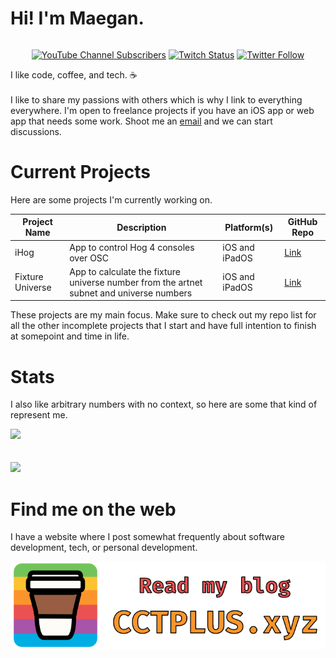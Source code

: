 # Hi! I'm Maegan.
<div style="display:flex;justify-content:center;">

[![YouTube Channel Subscribers](https://img.shields.io/youtube/channel/subscribers/UC6na4Lq0ozPBjHD1X42szEQ?logo=youtube&style=for-the-badge)](https://www.youtube.com/channel/UC6na4Lq0ozPBjHD1X42szEQ) [![Twitch Status](https://img.shields.io/twitch/status/maeganwilson_?logo=twitch&style=for-the-badge)](https://twitch.tv/maeganwilson_) [![Twitter Follow](https://img.shields.io/twitter/follow/maeganwilson_?logo=twitter&style=for-the-badge)](https://twitter.com/maeganwilson_)

</div>
I like code, coffee, and tech. ☕
<br/><br/>
I like to share my passions with others which is why I link to everything everywhere. I'm open to freelance projects if you have an iOS app or web app that needs some work. Shoot me an <a href = "mailto: freelance@cctplus.xyz">email</a> and we can start discussions.

# Current Projects

Here are some projects I'm currently working on.

| Project Name | Description | Platform(s) | GitHub Repo |
| --- | --- | --- | --- |
| iHog | App to control Hog 4 consoles over OSC | iOS and iPadOS | [Link](https://github.com/maeganwilson/iHog4)|
| Fixture Universe | App to calculate the fixture universe number from the artnet subnet and universe numbers | iOS and iPadOS | [Link](https://github.com/maeganwilson/artnet-converter) |

These projects are my main focus. Make sure to check out my repo list for all the other incomplete projects that I start and have full intention to finish at somepoint and time in life.

# Stats

I also like arbitrary numbers with no context, so here are some that kind of represent me.

<a href="https://github.com/anuraghazra/github-readme-stats"><img src="https://github-readme-stats.vercel.app/api?username=maeganwilson&count_private=true&show_icons=true&theme=github_dark"/></a>
<br/><br/><br/>
<a href="https://github.com/anuraghazra/github-readme-stats"><img src="https://github-readme-stats.vercel.app/api/top-langs/?username=maeganwilson&count_private=true&show_icons=true&layout=compact&theme=github_dark"/></a>


# Find me on the web

I have a website where I post somewhat frequently about software development, tech, or personal development.

[![My Website: cctplus.xyz](/assets/images/website.png)](https://cctplus.xyz)
